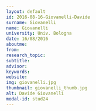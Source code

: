 ```yaml
---
layout: default 
id: 2016-08-16-Giovanelli-Davide
surname: Giovanelli
name: Giovanelli
university: Univ. Bologna
date: 16/08/2016
aboutme: 
from: 
research_topic: 
subtitle: 
advisor: 
keywords: 
website: 
img: giovanelli.jpg
thumbnail: giovanelli_thumb.jpg
alt: Davide Giovanelli
modal-id: stud24
---
```

